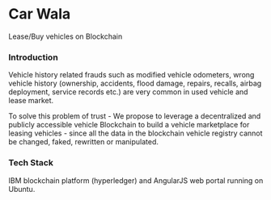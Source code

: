 # Car Wala

Lease/Buy vehicles on Blockchain

### Introduction
Vehicle history related frauds such as modified vehicle odometers, wrong vehicle history (ownership, accidents, flood damage, repairs, recalls, airbag deployment, service records etc.) are very common in used vehicle and lease market.

To solve this problem of trust - We propose to leverage a decentralized and publicly accessible vehicle Blockchain to build a vehicle marketplace for leasing vehicles - since all the data in the blockchain vehicle registry cannot be changed, faked, rewritten or manipulated.

### Tech Stack
IBM blockchain platform (hyperledger) and AngularJS web portal running on Ubuntu.

